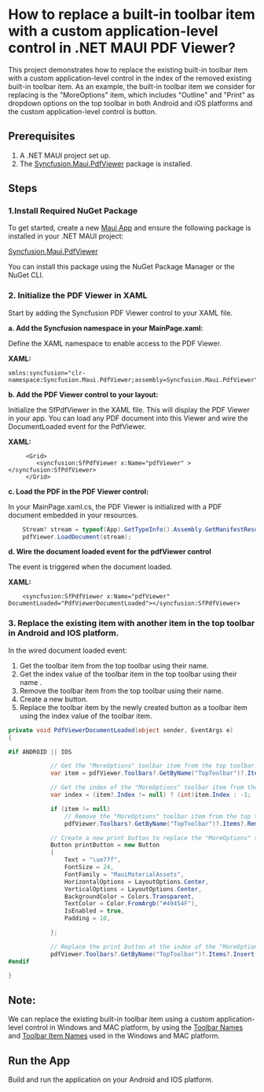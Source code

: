 # How to replace a built-in toolbar item with a custom application-level control in .NET MAUI PDF Viewer?
This project demonstrates how to replace the existing built-in toolbar item with a custom application-level control in the index of the removed existing built-in toolbar item. As an example, the built-in toolbar item we consider for replacing is the "MoreOptions" item, which includes "Outline" and "Print" as dropdown options on the top toolbar in both Android and iOS platforms and the custom application-level control is button.

## Prerequisites
1. A .NET MAUI project set up.
2. The [Syncfusion.Maui.PdfViewer](https://www.nuget.org/packages/Syncfusion.Maui.PdfViewer) package is installed.

## Steps

### 1.Install Required NuGet Package
To get started, create a new [Maui App](https://dotnet.microsoft.com/en-us/learn/maui/first-app-tutorial/create) and ensure the following package is installed in your .NET MAUI project:

[Syncfusion.Maui.PdfViewer](https://www.nuget.org/packages/Syncfusion.Maui.PdfViewer)

You can install this package using the NuGet Package Manager or the NuGet CLI.

### 2. Initialize the PDF Viewer in XAML

Start by adding the Syncfusion PDF Viewer control to your XAML file.

**a. Add the Syncfusion namespace in your MainPage.xaml:**

Define the XAML namespace to enable access to the PDF Viewer.

**XAML:**

```xaml
xmlns:syncfusion="clr-namespace:Syncfusion.Maui.PdfViewer;assembly=Syncfusion.Maui.PdfViewer"
```

**b. Add the PDF Viewer control to your layout:**

Initialize the SfPdfViewer in the XAML file. This will display the PDF Viewer in your app. You can load any PDF document into this Viewer and wire the DocumentLoaded event for the PdfViewer.

**XAML:**

```xaml
     <Grid>
        <syncfusion:SfPdfViewer x:Name="pdfViewer" ></syncfusion:SfPdfViewer>
     </Grid>
```

**c. Load the PDF in the PDF Viewer control:**

In your MainPage.xaml.cs, the PDF Viewer is initialized with a PDF document embedded in your resources.

```csharp
    Stream? stream = typeof(App).GetTypeInfo().Assembly.GetManifestResourceStream("ReplaceToolbarItem.Assets.PDF_Succinctly.pdf");
    pdfViewer.LoadDocument(stream);
```

**d. Wire the document loaded event for the pdfViewer control**

The event is triggered when the document loaded.

**XAML:**

```xaml
    <syncfusion:SfPdfViewer x:Name="pdfViewer" DocumentLoaded="PdfViewerDocumentLoaded"></syncfusion:SfPdfViewer>
```

### 3. Replace the existing item with another item in the top toolbar in Android and IOS platform.

In the wired document loaded event:
 1. Get the toolbar item from the top toolbar using their name.
 2. Get the index value of the toolbar item in the top toolbar using their name .
 3. Remove the toolbar item from the top toolbar using their name.
 4. Create a new button.
 5. Replace the toolbar item by the newly created button as a toolbar item using the index value of the toolbar item.

```csharp
private void PdfViewerDocumentLoaded(object sender, EventArgs e)
{

#if ANDROID || IOS

            // Get the "MoreOptions" toolbar item from the top toolbar.
            var item = pdfViewer.Toolbars?.GetByName("TopToolbar")?.Items?.GetByName("MoreItem");

            // Get the index of the "MoreOptions" toolbar item from the top toolbar.
            var index = (item?.Index != null) ? (int)item.Index : -1;

            if (item != null)
                // Remove the "MoreOptions" toolbar item from the top toolbar.
                pdfViewer.Toolbars?.GetByName("TopToolbar")?.Items?.Remove(item);

            // Create a new print button to replace the "MoreOptions" toolbar item.
            Button printButton = new Button
            {
                Text = "\ue77f",
                FontSize = 24,
                FontFamily = "MauiMaterialAssets",
                HorizontalOptions = LayoutOptions.Center,
                VerticalOptions = LayoutOptions.Center,
                BackgroundColor = Colors.Transparent,
                TextColor = Color.FromArgb("#49454F"),
                IsEnabled = true,
                Padding = 10,

            };

            // Replace the print button at the index of the "MoreOptions" toolbar item. 
            pdfViewer.Toolbars?.GetByName("TopToolbar")?.Items?.Insert(index, new Syncfusion.Maui.PdfViewer.ToolbarItem(printButton, "printButton"));
#endif

}
```

## Note:

We can replace the existing built-in toolbar item using a custom application-level control in Windows and MAC platform, by using the [Toolbar Names](https://help.syncfusion.com/maui/pdf-viewer/toolbar#desktop-toolbar-names) and [Toolbar Item Names](https://help.syncfusion.com/maui/pdf-viewer/toolbar#desktop-toolbar-item-names) used in the Windows and MAC platform.

## Run the App

Build and run the application on your Android and IOS platform.




